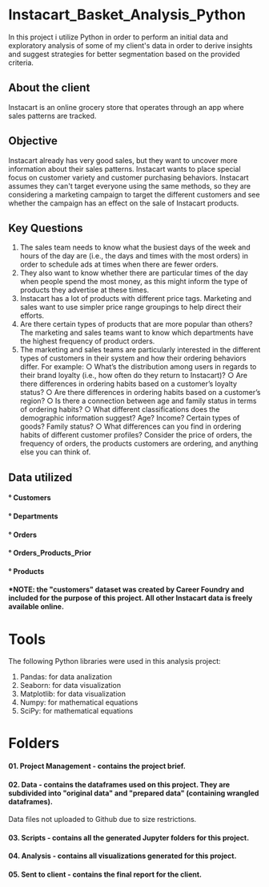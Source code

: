# Instacart_Basket_Analysis_Python
In this project i utilize Python in order to perform an initial data and exploratory analysis of some of my client's data in order
to derive insights and suggest strategies for better segmentation based on the provided criteria.
## About the client
Instacart is an online grocery store that operates through an app where sales patterns are tracked.
## Objective
Instacart already has very good sales, but they want to uncover more information about their sales patterns. Instacart wants to place special focus on customer variety and customer purchasing behaviors. 
Instacart assumes they can't target everyone using the same methods, so they are considering a marketing campaign to target the different customers and see whether 
the campaign has an effect on the sale of Instacart products.
## Key Questions
1. The sales team needs to know what the busiest days of the week and hours of the day are (i.e., the days and times with the most orders) in order to schedule ads at
times when there are fewer orders.
2. They also want to know whether there are particular times of the day when people spend the most money, as this might inform the type of products they advertise at
these times.
3. Instacart has a lot of products with different price tags. Marketing and sales want to use simpler price range groupings to help direct their efforts.
4. Are there certain types of products that are more popular than others? The marketing and sales teams want to know which departments have the highest frequency of
product orders.
5. The marketing and sales teams are particularly interested in the different types of customers in their system and how their ordering behaviors differ. For example:
   ○ What’s the distribution among users in regards to their brand loyalty (i.e., how often do they return to Instacart)?
   ○ Are there differences in ordering habits based on a customer’s loyalty status?
   ○ Are there differences in ordering habits based on a customer’s region?
   ○ Is there a connection between age and family status in terms of ordering habits?
   ○ What different classifications does the demographic information suggest? Age? Income? Certain types of goods? Family status?
   ○ What differences can you find in ordering habits of different customer profiles? Consider the price of orders, the frequency of orders, the products customers are ordering, and anything else you can think of.
## Data utilized
#### ° Customers
#### ° Departments
#### ° Orders
#### ° Orders_Products_Prior
#### ° Products
#### *NOTE: the "customers" dataset was created by Career Foundry and included for the purpose of this project. All other Instacart data is freely available online. 
# Tools
The following Python libraries were used in this analysis project:
1. Pandas: for data analization
2. Seaborn: for data visualization
3. Matplotlib: for data visualization
4. Numpy: for mathematical equations
5. SciPy: for mathematical equations
# Folders
#### 01. Project Management - contains the project brief.
#### 02. Data - contains the dataframes used on this project. They are subdivided into "original data" and "prepared data" (containing wrangled dataframes). 
Data files not uploaded to Github due to size restrictions. 
#### 03. Scripts - contains all the generated Jupyter folders for this project.
#### 04. Analysis - contains all visualizations generated for this project.
#### 05. Sent to client - contains the final report for the client.
